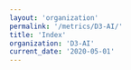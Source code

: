 ```yaml
---
layout: 'organization'
permalink: '/metrics/D3-AI/'
title: 'Index'
organization: 'D3-AI'
current_date: '2020-05-01'
---
```

